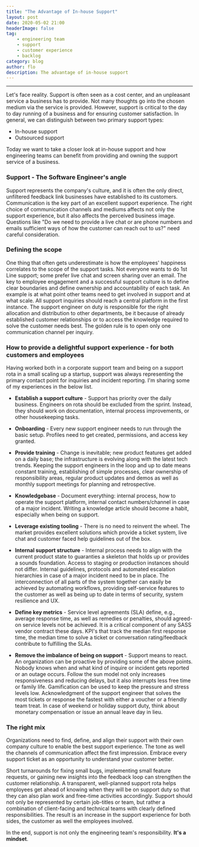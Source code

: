 ```yaml
---
title: "The Advantage of In-house Support"
layout: post
date: 2020-05-02 21:00
headerImage: false
tag:
    - engineering team
    - support
    - customer experience
    - backlog
category: blog
author: flo
description: The advantage of in-house support
---
```


---

Let's face reality. Support is often seen as a cost center, and an unpleasant service a business has to provide. Not many thoughts go into the chosen medium via the service is provided. However, support is critical to the day to day running of a business and for ensuring customer satisfaction. In general, we can distinguish between two primary support types:

-   In-house support
-   Outsourced support

Today we want to take a closer look at in-house support and how engineering teams can benefit from providing and owning the support service of a business.

### Support - The Software Engineer's angle

Support represents the company's culture, and it is often the only direct, unfiltered feedback link businesses have established to its customers. Communication is the key part of an excellent support experience.
The right choice of communication channels and mediums affects not only the support experience, but it also affects the perceived business image. Questions like "Do we need to provide a live chat or are phone numbers and emails sufficient ways of how the customer can reach out to us?" need careful consideration.

### Defining the scope

One thing that often gets underestimate is how the employees' happiness correlates to the scope of the support tasks. Not everyone wants to do 1st Line support; some prefer live chat and screen sharing over an email. The key to employee engagement and a successful support culture is to define clear boundaries and define ownership and accountability of each task. An example is at what point other teams need to get involved in support and at what scale. All support inquiries should reach a central platform in the first instance. The support engineer on duty is responsible for the right allocation and distribution to other departments, be it because of already established customer relationships or to access the knowledge required to solve the customer needs best. The golden rule is to open only one communication channel per inquiry.

### How to provide a delightful support experience - for both customers and employees

Having worked both in a corporate support team and being on a support rota in a small scaling up a startup, support was always representing the primary contact point for inquiries and incident reporting. I'm sharing some of my experiences in the below list.

-   **Establish a support culture** - Support has priority over the daily business. Engineers on rota should be excluded from the sprint. Instead, they should work on documentation, internal process improvements, or other housekeeping tasks.

-   **Onboarding** - Every new support engineer needs to run through the basic setup. Profiles need to get created, permissions, and access key granted.

-   **Provide training** - Change is inevitable; new product features get added on a daily base; the infrastructure is evolving along with the latest tech trends. Keeping the support engineers in the loop and up to date means constant training, establishing of simple processes, clear ownership of responsibility areas, regular product updates and demos as well as monthly support meetings for planning and retrospective.

-   **Knowledgebase** - Document everything: internal process, how to operate the support platform, internal contact numbers/channel in case of a major incident. Writing a knowledge article should become a habit, especially when being on support.

-   **Leverage existing tooling** - There is no need to reinvent the wheel. The market provides excellent solutions which provide a ticket system, live chat and customer faced help guidelines out of the box.

-   **Internal support structure** - Internal process needs to align with the current product state to guaranties a skeleton that holds up or provides a sounds foundation. Access to staging or production instances should not differ. Internal guidelines, protocols and automated escalation hierarchies in case of a major incident need to be in place. The interconnection of all parts of the system together can easily be achieved by automating workflows, providing self-service features to the customer as well as being up to date in terms of security, system resilience and UX.

-   **Define key metrics** - Service level agreements (SLA) define, e.g., average response time, as well as remedies or penalties, should agreed-on service levels not be achieved. It is a critical component of any SASS vendor contract these days. KPI's that track the median first response time, the median time to solve a ticket or conversation rating/feedback contribute to fulfilling the SLAs.

-   **Remove the imbalance of being on support** - Support means to react. An organization can be proactive by providing some of the above points. Nobody knows when and what kind of inquire or incident gets reported or an outage occurs. Follow the sun model not only increases responsiveness and reducing delays, but it also interrupts less free time or family life. Gamification can be used to keep the pressure and stress levels low. Acknowledgment of the support engineer that solves the most tickets or response the fastest with either a voucher or a friendly team treat. In case of weekend or holiday support duty, think about monetary compensation or issue an annual leave day in lieu.

### The right mix

Organizations need to find, define, and align their support with their own company culture to enable the best support experience. The tone as well the channels of communication affect the first impression. Embrace every support ticket as an opportunity to understand your customer better.

Short turnarounds for fixing small bugs, implementing small feature requests, or gaining new insights into the feedback loop can strengthen the customer relationship. A transparent, well-planned support rota helps employees get ahead of knowing when they will be on support duty so that they can also plan work and free-time activities accordingly. Support should not only be represented by certain job-titles or team, but rather a combination of client-facing and technical teams with clearly defined responsibilities. The result is an increase in the support experience for both sides, the customer as well the employees involved.

In the end, support is not only the engineering team's responsibility. **It's a mindset**.
